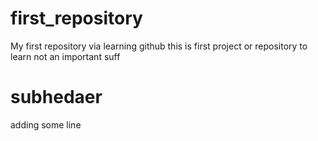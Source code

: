 # first_repository
My first repository via learning github
this is first project or repository to learn not an important suff

# subhedaer 

adding some line
